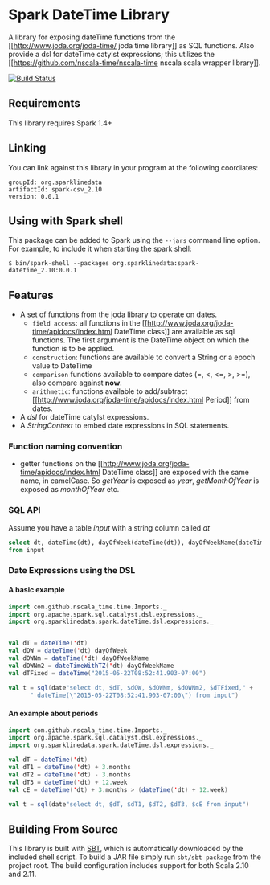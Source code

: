 # Spark DateTime Library

A library for exposing dateTime functions from the [[http://www.joda.org/joda-time/ joda time library]] as SQL 
functions. Also provide a dsl for dateTime catylst expressions; this utilizes the 
[[https://github.com/nscala-time/nscala-time nscala scala wrapper library]]. 


[![Build Status](https://travis-ci.org/databricks/spark-csv.svg?branch=master)](https://travis-ci.org/databricks/spark-csv)

## Requirements

This library requires Spark 1.4+

## Linking
You can link against this library in your program at the following coordiates:

```
groupId: org.sparklinedata
artifactId: spark-csv_2.10
version: 0.0.1
```

## Using with Spark shell
This package can be added to  Spark using the `--jars` command line option.  For example, to include it when starting the spark shell:

```
$ bin/spark-shell --packages org.sparklinedata:spark-datetime_2.10:0.0.1
```

## Features
* A set of functions from the joda library to operate on dates.
  *  `field access`: all functions in the [[http://www.joda.org/joda-time/apidocs/index.html DateTime class]] are 
available as sql functions. The first argument is the DateTime object on which the function is to be applied.
  *  `construction`: functions are available to convert a String or a epoch value to DateTime
  *  `comparison` functions available to compare dates (=, <, <=, >, >=), also compare against __now__.
  * `arithmetic`: functions available to add/subtract [[http://www.joda.org/joda-time/apidocs/index.html Period]] 
from dates.
* A _dsl_ for dateTime catylst expressions.
* A _StringContext_ to embed date expressions in SQL statements.

### Function naming convention
* getter functions on the [[http://www.joda.org/joda-time/apidocs/index.html DateTime class]] are exposed with the same
name, in camelCase. So _getYear_ is exposed as _year_, _getMonthOfYear_ is exposed as _monthOfYear_ etc.

### SQL API
Assume you have a table _input_ with a string column called _dt_

```sql
select dt, dateTime(dt), dayOfWeek(dateTime(dt)), dayOfWeekName(dateTime(dt)), dayOfWeekName(dateTimeWithTZ(dt)) 
from input
```

### Date Expressions using the DSL

#### A basic example
```scala
import com.github.nscala_time.time.Imports._
import org.apache.spark.sql.catalyst.dsl.expressions._
import org.sparklinedata.spark.dateTime.dsl.expressions._


val dT = dateTime('dt)
val dOW = dateTime('dt) dayOfWeek
val dOWNm = dateTime('dt) dayOfWeekName
val dOWNm2 = dateTimeWithTZ('dt) dayOfWeekName
val dTFixed = dateTime("2015-05-22T08:52:41.903-07:00")

val t = sql(date"select dt, $dT, $dOW, $dOWNm, $dOWNm2, $dTFixed," +
      " dateTime(\"2015-05-22T08:52:41.903-07:00\") from input")
```

#### An example about periods
```scala
import com.github.nscala_time.time.Imports._
import org.apache.spark.sql.catalyst.dsl.expressions._
import org.sparklinedata.spark.dateTime.dsl.expressions._

val dT = dateTime('dt)
val dT1 = dateTime('dt) + 3.months
val dT2 = dateTime('dt) - 3.months
val dT3 = dateTime('dt) + 12.week
val cE = dateTime('dt) + 3.months > (dateTime('dt) + 12.week)

val t = sql(date"select dt, $dT, $dT1, $dT2, $dT3, $cE from input")
```

## Building From Source
This library is built with [SBT](http://www.scala-sbt.org/0.13/docs/Command-Line-Reference.html), which is 
automatically downloaded by the included shell script. 
To build a JAR file simply run `sbt/sbt package` from the project root. 
The build configuration includes support for both Scala 2.10 and 2.11.